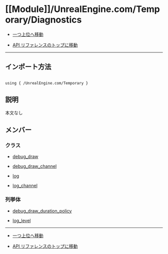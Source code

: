 # [[Module]]/UnrealEngine.com/Temporary/Diagnostics

- [一つ上位へ移動](../main.md)

- [API リファレンスのトップに移動](/main.md)

---

## インポート方法

```verse

using { /UnrealEngine.com/Temporary }

```

## 説明

 本文なし

## メンバー

### クラス

- [debug_draw](./C_debug_draw/main.md)

- [debug_draw_channel](./C_debug_draw_channel/main.md)

- [log](./C_log/main.md)

- [log_channel](./C_log_channel/main.md)

### 列挙体

- [debug_draw_duration_policy](./EN_debug_draw_duration_policy/main.md)

- [log_level](./EN_log_level/main.md)

---

- [一つ上位へ移動](../main.md)

- [API リファレンスのトップに移動](/main.md)
